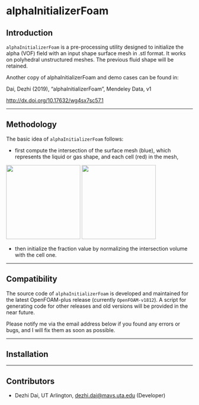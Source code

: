 # alphaInitializerFoam

## Introduction

```alphaInitializerFoam``` is a pre-processing utility designed to initialize the alpha (VOF) field with an input shape surface mesh in .stl format. It works on  polyhedral unstructured meshes. The previous fluid shape will be retained.

Another copy of alphaInitializerFoam and demo cases can be found in:

Dai, Dezhi (2019), “alphaInitializerFoam”, Mendeley Data, v1

http://dx.doi.org/10.17632/wg4sx7sc57.1


---

## Methodology

The basic idea of ```alphaInitializerFoam``` follows:

* first compute the intersection of the surface mesh (blue), which represents the liquid or gas shape, and each cell (red) in the mesh,
<img src="https://upload.wikimedia.org/wikipedia/commons/4/4a/Boolean_union.PNG" width="200">
<img src="https://upload.wikimedia.org/wikipedia/commons/0/0b/Boolean_intersect.PNG" width="200">

* then initialize the fraction value by normalizing the intersection volume with the cell one.




---

## Compatibility

The source code of ```alphaInitializerFoam``` is developed and maintained for the latest OpenFOAM-plus release (currently ```OpenFOAM-v1812```). A script for generating code for other releases and old versions will be provided in the near future.

Please notify me via the email address below if you found any errors or bugs, and I will fix them as soon as possible.


---

## Installation



---

## Contributors

* Dezhi Dai, UT Arlington, dezhi.dai@mavs.uta.edu (Developer)
